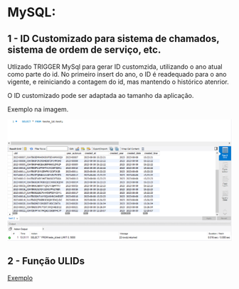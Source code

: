 # MySQL: 

## 1 -  ID Customizado para sistema de chamados, sistema de ordem de serviço, etc.

Utlizado TRIGGER MySql para gerar ID customzida, utilizando o ano atual como parte do id.
No primeiro insert do ano, o ID é readequado para o ano vigente, e reiniciando a contagem do id, mas mantendo o histórico atenrior.

O ID customizado pode ser adaptada ao tamanho da aplicação.


Exemplo na imagem.


<p align="center">
  <img src="./img/year_autonum.png" />
</p>

## 2 - Função ULIDs

[Exemplo]( https://stackoverflow.com/questions/75628114/append-a-column-with-an-ulid-to-an-existing-mysql-table)